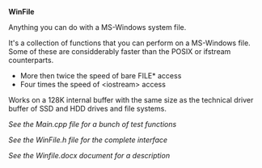 **WinFile**

Anything you can do with a MS-Windows system file.

It's a collection of functions that you can perform on a MS-Windows file.
Some of these are considderably faster than the POSIX or ifstream counterparts.

- More then twice the speed of bare FILE* access
- Four times the speed of \<iostream\> access

Works on a 128K internal buffer with the same size as the technical
driver buffer of SSD and HDD drives and file systems.

*See the Main.cpp file for a bunch of test functions*

*See the WinFile.h file for the complete interface*

*See the Winfile.docx document for a description*